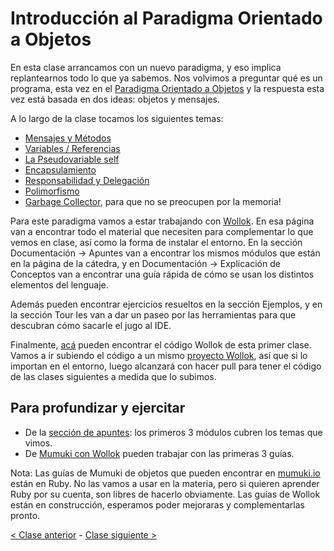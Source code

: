 # Introducción al Paradigma Orientado a Objetos

En esta clase arrancamos con un nuevo paradigma, y eso implica replantearnos todo lo que ya sabemos. Nos volvimos a preguntar qué es un programa, esta vez en el [Paradigma Orientado a Objetos](http://wiki.uqbar.org/wiki/articles/paradigma-de-objetos.html) y la respuesta esta vez está basada en dos ideas: objetos y mensajes.

A lo largo de la clase tocamos los siguientes temas:
- [Mensajes y Métodos](http://wiki.uqbar.org/wiki/articles/mensajes-y-metodos.html)
- [Variables / Referencias](http://wiki.uqbar.org/wiki/articles/variables.html)
- [La Pseudovariable self](http://wiki.uqbar.org/wiki/articles/self---pseudovariable.html)
- [Encapsulamiento](http://wiki.uqbar.org/wiki/articles/encapsulamiento.html)
- [Responsabilidad y Delegación](http://wiki.uqbar.org/wiki/articles/modelando-objetos---responsabilidades-y-delegacion.html)
- [Polimorfismo](http://wiki.uqbar.org/wiki/articles/polimorfismo-en-el-paradigma-de-objetos.html)
- [Garbage Collector](http://wiki.uqbar.org/wiki/articles/garbage-collector.html), para que no se preocupen por la memoria!

Para este paradigma vamos a estar trabajando con [Wollok](http://www.wollok.org/). En esa página van a encontrar todo el material que necesiten para complementar lo que vemos en clase, así como la forma de instalar el entorno. En la sección Documentación -> Apuntes van a encontrar los mismos módulos que están en la página de la cátedra, y en Documentación -> Explicación de Conceptos van a encontrar una guía rápida de cómo se usan los distintos elementos del lenguaje.

Además pueden encontrar ejercicios resueltos en la sección Ejemplos, y en la sección Tour les van a dar un paseo por las herramientas para que descubran cómo sacarle el jugo al IDE.

Finalmente, [acá](https://github.com/pdep-mit/ejemplos-de-clase-wollok/tree/master/ejemplos-de-clase/src/clase1) pueden encontrar el código Wollok de esta primer clase. Vamos a ir subiendo el código a un mismo [proyecto Wollok](https://github.com/pdep-mit/ejemplos-de-clase-wollok), así que si lo importan en el entorno, luego alcanzará con hacer pull para tener el código de las clases siguientes a medida que lo subimos.

## Para profundizar y ejercitar

- De la [sección de apuntes](http://www.pdep.com.ar/material/apuntes): los primeros 3 módulos cubren los temas que vimos.
- De [Mumuki con Wollok](https://wollok.mumuki.io/chapters/31-programacion-con-objetos) pueden trabajar con las primeras 3 guías.

Nota: Las guías de Mumuki de objetos que pueden encontrar en [mumuki.io](https://mumuki.io/chapters/71-programacion-con-objetos) están en Ruby. No las vamos a usar en la materia, pero si quieren aprender Ruby por su cuenta, son libres de hacerlo obviamente. Las guías de Wollok están en construcción, esperamos poder mejoraras y complementarlas pronto.

[< Clase anterior](https://github.com/pdep-mit/bitacora-de-clase/blob/master/clase-16.md) - [Clase siguiente >](https://github.com/pdep-mit/bitacora-de-clase/blob/master/clase-18.md)
